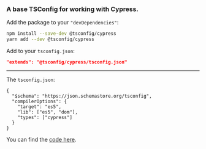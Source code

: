 ### A base TSConfig for working with Cypress.

Add the package to your `"devDependencies"`:

```sh
npm install --save-dev @tsconfig/cypress
yarn add --dev @tsconfig/cypress
```

Add to your `tsconfig.json`:

```json
"extends": "@tsconfig/cypress/tsconfig.json"
```

---

The `tsconfig.json`: 

```jsonc
{
  "$schema": "https://json.schemastore.org/tsconfig",
  "compilerOptions": {
    "target": "es5",
    "lib": ["es5", "dom"],
    "types": ["cypress"]
  }
}

```

You can find the [code here](https://github.com/tsconfig/bases/blob/master/bases/cypress.json).

